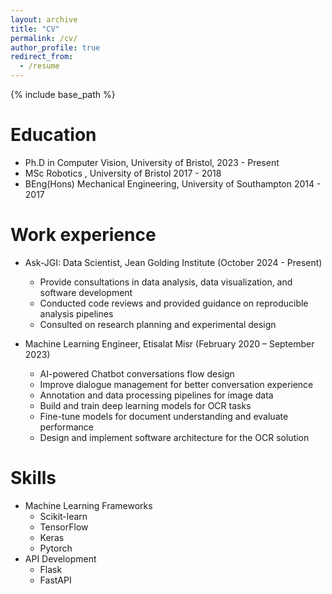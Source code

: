 ```yaml
---
layout: archive
title: "CV"
permalink: /cv/
author_profile: true
redirect_from:
  - /resume
---
```


{% include base_path %}

Education
======
* Ph.D in Computer Vision, University of Bristol, 2023 - Present
* MSc Robotics , University of Bristol 2017 - 2018
* BEng(Hons) Mechanical Engineering, University of Southampton 2014 - 2017 


Work experience
======
* Ask-JGI: Data Scientist, Jean Golding Institute (October 2024 - Present) 
  * Provide consultations in data analysis, data visualization, and software development
  * Conducted code reviews and provided guidance on reproducible analysis pipelines 
  * Consulted on research planning and experimental design 

* Machine Learning Engineer, Etisalat Misr (February 2020 – September 2023)
  * AI-powered Chatbot conversations flow design
  * Improve dialogue management for better conversation experience
  * Annotation and data processing pipelines for image data
  * Build and train deep learning models for OCR tasks
  * Fine-tune models for document understanding and evaluate performance
  * Design and implement software architecture for the OCR solution

  
Skills
======
* Machine Learning Frameworks
  * Scikit-learn
  * TensorFlow
  * Keras
  * Pytorch
* API Development
  * Flask
  * FastAPI